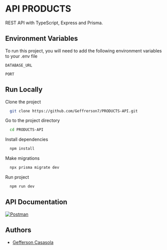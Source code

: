 # API PRODUCTS

REST API with TypeScript, Express and Prisma.

## Environment Variables

To run this project, you will need to add the following environment variables to your .env file

`DATABASE_URL`

`PORT`

## Run Locally

Clone the project

```bash
  git clone https://github.com/Geffrerson7/PRODUCTS-API.git
```

Go to the project directory

```bash
  cd PRODUCTS-API
```

Install dependencies

```bash
  npm install
```

Make migrations

```bash
  npx prisma migrate dev
```

Run project

```bash
  npm run dev
```

## API Documentation

[![Postman](https://img.shields.io/badge/Postman-FF6C37?style=flat-square&logo=Postman&logoColor=white)](https://documenter.getpostman.com/view/24256278/2s93JwN22G)


## Authors

- [Gefferson Casasola](https://github.com/Geffrerson7)
